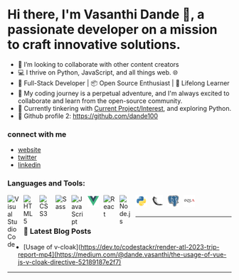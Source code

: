 # Hi there, I'm Vasanthi Dande 👋, a passionate developer on a mission to craft innovative solutions.


- 👯 I’m looking to collaborate with other content creators
- 💻 I thrive on Python, JavaScript, and all things web. 🌐
- 🚀 Full-Stack Developer | 📦 Open Source Enthusiast | 🌱 Lifelong Learner
- 🌟 My coding journey is a perpetual adventure, and I'm always excited to collaborate and learn from the open-source community.
- 🔧 Currently tinkering with [Current Project/Interest](https://github.com/dande100/HelpingHands_Morocco-FinalProject), and exploring Python.
- 🐙 Github profile 2: https://github.com/dande100


### connect with me

- [website](https://vasanthidande.com)
- [twitter](https://twitter.com/dande_vasanthi)
- [linkedin](https://linkedin.com/in/vasanthi-dande/)

### Languages and Tools:

<img align="left" alt="Visual Studio Code" width="26px" src="https://cdn.jsdelivr.net/gh/devicons/devicon/icons/vscode/vscode-original.svg" style="padding-right:10px;" />
<img align="left" alt="HTML5" width="26px" src="https://cdn.jsdelivr.net/gh/devicons/devicon/icons/html5/html5-original.svg" style="padding-right:10px;" />
<img align="left" alt="CSS3" width="26px" src="https://cdn.jsdelivr.net/gh/devicons/devicon/icons/css3/css3-original.svg" style="padding-right:10px;" />
<img align="left" alt="Sass" width="26px" src="https://cdn.jsdelivr.net/gh/devicons/devicon/icons/sass/sass-original.svg" style="padding-right:10px;" />
<img align="left" alt="JavaScript" width="26px" src="https://cdn.jsdelivr.net/gh/devicons/devicon/icons/javascript/javascript-original.svg" style="padding-right:10px;" />
<img align="left" alt="Vue" width="26px" src="https://github.com/devicons/devicon/blob/v2.15.1/icons/vuejs/vuejs-original.svg" style="padding-right:10px;" />
<img align="left" alt="React" width="26px" src="https://cdn.jsdelivr.net/gh/devicons/devicon/icons/react/react-original.svg" style="padding-right:10px;" />
<img align="left" alt="Node.js" width="26px" src="https://cdn.jsdelivr.net/gh/devicons/devicon/icons/nodejs/nodejs-original.svg" style="padding-right:10px;" />
<img align="left" alt="Python" width="26px" src="https://github.com/devicons/devicon/blob/v2.15.1/icons/python/python-original.svg" style="padding-right:10px;" />
<img align="left" alt="Flask" width="26px" src="https://github.com/devicons/devicon/blob/v2.15.1/icons/flask/flask-original.svg" style="padding-right:10px;" />
<img align="left" alt="Postgresql" width="26px" src="https://github.com/devicons/devicon/blob/v2.15.1/icons/postgresql/postgresql-original.svg" style="padding-right:10px;" />
<img align="left" alt="SQLAlchemy" width="26px" src="https://github.com/devicons/devicon/blob/v2.15.1/icons/sqlalchemy/sqlalchemy-original.svg" style="padding-right:10px;" />


<br />
<br />

---

### 📕 Latest Blog Posts

<!-- BLOG-POST-LIST:START -->
- [Usage of v-cloak](https://dev.to/codestackr/render-atl-2023-trip-report-mp4](https://medium.com/@dande.vasanthi/the-usage-of-vue-js-v-cloak-directive-52189187e2f7)
<!-- BLOG-POST-LIST:END -->


---
